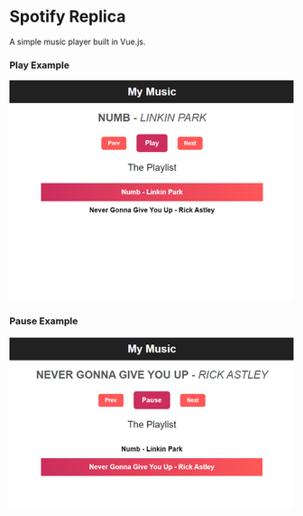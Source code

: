
# Spotify Replica
A simple music player built in Vue.js. 

### Play Example
![](github-images/music-player-1.PNG.PNG)

### Pause Example
![](github-images/music-player-2.PNG.PNG)
